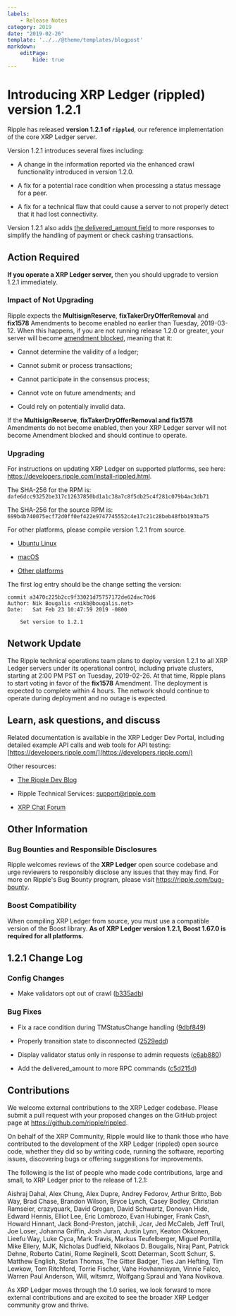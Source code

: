 ```yaml
---
labels:
    - Release Notes
category: 2019
date: "2019-02-26"
template: '../../@theme/templates/blogpost'
markdown:
    editPage:
        hide: true
---
```

# Introducing XRP Ledger (rippled) version 1.2.1

Ripple has released **version 1.2.1 of `rippled`**, our reference implementation of the core XRP Ledger server.

Version 1.2.1 introduces several fixes including:

* A change in the information reported via the enhanced crawl functionality introduced in version 1.2.0.

* A fix for a potential race condition when processing a status message for a peer.

* A fix for a technical flaw that could cause a server to not properly detect that it had lost connectivity.

Version 1.2.1 also adds [the delivered_amount field](https://developers.ripple.com/partial-payments.html#the-delivered-amount-field) to more responses to simplify the handling of payment or check cashing transactions.

<!-- BREAK -->

## Action Required

**If you operate a XRP Ledger server,** then you should upgrade to version 1.2.1 immediately.

### Impact of Not Upgrading

Ripple expects the **MultisignReserve**, **fixTakerDryOfferRemoval** and **fix1578** Amendments to become enabled no earlier than Tuesday, 2019-03-12. When this happens, if you are not running release 1.2.0 or greater, your server will become [amendment blocked](https://developers.ripple.com/amendments.html#amendment-blocked), meaning that it:

* Cannot determine the validity of a ledger;

* Cannot submit or process transactions;

* Cannot participate in the consensus process;

* Cannot vote on future amendments; and

* Could rely on potentially invalid data.

If the **MultisignReserve**, **fixTakerDryOfferRemoval **and** fix1578** Amendments do not become enabled, then your XRP Ledger server will not become Amendment blocked and should continue to operate.

### Upgrading

For instructions on updating XRP Ledger on supported platforms, see here: <https://developers.ripple.com/install-rippled.html>.

The SHA-256 for the RPM is: `dafe6dcc93252be317c12637850bd1a1c38a7c8f5db25c4f281c079b4ac3db71`

The SHA-256 for the source RPM is: `699b4b740075ecf72d0ff0ef422e9747745552c4e17c21c28beb48fbb193ba75`

For other platforms, please compile version 1.2.1 from source.

* [Ubuntu Linux](https://developers.ripple.com/build-run-rippled-ubuntu.html)

* [macOS](https://developers.ripple.com/build-run-rippled-macos.html)

* [Other platforms](https://github.com/ripple/rippled/tree/master/Builds)

The first log entry should be the change setting the version:

```text
commit a3470c225b2cc9f33021d75757172de62dac70d6
Author: Nik Bougalis <nikb@bougalis.net>
Date:   Sat Feb 23 10:47:59 2019 -0800

    Set version to 1.2.1
```

## Network Update

The Ripple technical operations team plans to deploy version 1.2.1 to all XRP Ledger servers under its operational control, including private clusters, starting at 2:00 PM PST on Tuesday, 2019-02-26. At that time, Ripple plans to start voting in favor of the **fix1578** Amendment. The deployment is expected to complete within 4 hours. The network should continue to operate during deployment and no outage is expected.

## Learn, ask questions, and discuss

Related documentation is available in the XRP Ledger Dev Portal, including detailed example API calls and web tools for API testing: [https://developers.ripple.com/](https://developers.ripple.com/)

Other resources:

* [The Ripple Dev Blog](https://developers.ripple.com/blog/)

* Ripple Technical Services: <support@ripple.com>

* [XRP Chat Forum](http://www.xrpchat.com/)

## Other Information

### Bug Bounties and Responsible Disclosures

Ripple welcomes reviews of the **XRP Ledger** open source codebase and urge reviewers to responsibly disclose any issues that they may find. For more on Ripple's Bug Bounty program, please visit <https://ripple.com/bug-bounty>.

### Boost Compatibility

When compiling XRP Ledger from source, you must use a compatible version of the Boost library. **As of XRP Ledger version 1.2.1, Boost 1.67.0 is required for all platforms.**

## 1.2.1 Change Log

### Config Changes

* Make validators opt out of crawl ([b335adb](https://github.com/ripple/rippled/commit/b335adb674ec6042c8d52c3d50fb2e3cec6f5e79))

### Bug Fixes

* Fix a race condition during TMStatusChange handling ([9dbf849](https://github.com/ripple/rippled/commit/9dbf8495eed1f8e862fe69869bba56a694e00815))

* Properly transition state to disconnected ([2529edd](https://github.com/ripple/rippled/commit/2529edd2b6d107256170ddcc1045f69a29a0d954))

* Display validator status only in response to admin requests ([c6ab880](https://github.com/ripple/rippled/commit/c6ab880c030bb7492002b843247030e15f9b89a6))

* Add the delivered_amount to more RPC commands ([c5d215d](https://github.com/ripple/rippled/commit/c5d215d901d25b1ea18bf0e96529799b1b5158cc))

## Contributions

We welcome external contributions to the XRP Ledger codebase. Please submit a pull request with your proposed changes on the GitHub project page at <https://github.com/ripple/rippled>.

On behalf of the XRP Community, Ripple would like to thank those who have contributed to the development of the XRP Ledger (rippled) open source code, whether they did so by writing code, running the software, reporting issues, discovering bugs or offering suggestions for improvements.

The following is the list of people who made code contributions, large and small, to XRP Ledger prior to the release of 1.2.1:

Aishraj Dahal, Alex Chung, Alex Dupre, Andrey Fedorov, Arthur Britto, Bob Way, Brad Chase, Brandon Wilson, Bryce Lynch, Casey Bodley, Christian Ramseier, crazyquark, David Grogan, David Schwartz, Donovan Hide, Edward Hennis, Elliot Lee, Eric Lombrozo, Evan Hubinger, Frank Cash, Howard Hinnant, Jack Bond-Preston, jatchili, Jcar, Jed McCaleb, Jeff Trull, Joe Loser, Johanna Griffin, Josh Juran, Justin Lynn, Keaton Okkonen, Lieefu Way, Luke Cyca, Mark Travis, Markus Teufelberger, Miguel Portilla, Mike Ellery, MJK, Nicholas Dudfield, Nikolaos D. Bougalis, Niraj Pant, Patrick Dehne, Roberto Catini, Rome Reginelli, Scott Determan, Scott Schurr, S. Matthew English, Stefan Thomas, The Gitter Badger, Ties Jan Hefting, Tim Lewkow, Tom Ritchford, Torrie Fischer, Vahe Hovhannisyan, Vinnie Falco, Warren Paul Anderson, Will, wltsmrz, Wolfgang Spraul and Yana Novikova.

As XRP Ledger moves through the 1.0 series, we look forward to more external contributions and are excited to see the broader XRP Ledger community grow and thrive.
